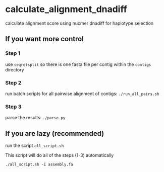 # calculate_alignment_dnadiff
calculate alignment score using nucmer dnadiff for haplotype selection


## If you want more control

### Step 1
use `seqretsplit` so there is one fasta file per contig within the `contigs` directory

### Step 2
run batch scripts for all pairwise alignment of contigs: `./run_all_pairs.sh`

### Step 3
parse the results: `./parse.py`


## If you are lazy (recommended)
run the script `all_script.sh`

This script will do all of the steps (1-3) automatically

```shell
./all_script.sh -i assembly.fa
```
